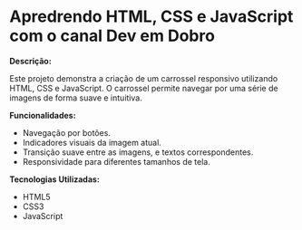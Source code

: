 # Apredrendo HTML, CSS e JavaScript com o canal Dev em Dobro

**Descrição:**

Este projeto demonstra a criação de um carrossel responsivo utilizando HTML, CSS e JavaScript. O carrossel permite navegar por uma série de imagens de forma suave e intuitiva.

**Funcionalidades:**

* Navegação por botões.
* Indicadores visuais da imagem atual.
* Transição suave entre as imagens, e textos correspondentes.
* Responsividade para diferentes tamanhos de tela.

**Tecnologias Utilizadas:**
* HTML5
* CSS3
* JavaScript
